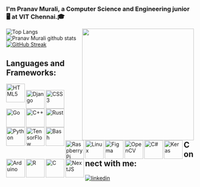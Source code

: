 
### I'm Pranav Murali, a Computer Science and Engineering junior 🖥️ at VIT Chennai.🎓  


<div align="right">
<img src="https://media.giphy.com/media/LmNwrBhejkK9EFP504/giphy.gif" align="right" height="300" width="300" />
</div>  

![Top Langs](https://github-readme-stats.vercel.app/api/top-langs/?username=PranavMurali&layout=compact&theme=highcontrast&langs_count=10&hide=ShaderLab,LLVM) 
<br/>![Pranav Murali github stats](https://github-readme-stats.vercel.app/api?username=PranavMurali&show_icons=true&theme=highcontrast)
[![GitHub Streak](https://github-readme-streak-stats.herokuapp.com?user=PranavMurali&theme=dark&ring=DD0000&background=000000&stroke=FFEC00&dates=18DDD5)](https://git.io/streak-stats)

## Languages and Frameworks:

[<img src="https://profilinator.rishav.dev/skills-assets/html5-original-wordmark.svg" alt="HTML5" height="50" align="left">](https://developer.mozilla.org/en-US/docs/Web/Guide/HTML/HTML5)  
[<img src="https://profilinator.rishav.dev/skills-assets/django-original.svg" alt="Django" height="50" align="left" />](https://www.djangoproject.com/)
[<img src="https://profilinator.rishav.dev/skills-assets/css3-original-wordmark.svg" alt="CSS3" height="50"  align="left"/>](https://developer.mozilla.org/en-US/docs/Web/CSS)
[<img  src="https://profilinator.rishav.dev/skills-assets/go-original.svg" alt="Go" height="50" align="left" />](https://golang.org/)
[<img  src="https://profilinator.rishav.dev/skills-assets/cplusplus-original.svg" alt="C++" height="50" align="left" />](https://isocpp.org/)
[<img  src="https://encrypted-tbn0.gstatic.com/images?q=tbn:ANd9GcQQ1OM-4NhKzoJyif9Y_vUwTWbrb7tejifDGw&usqp=CAU" alt="Rust" height="50" align="left"/>](https://www.rust-lang.org/)
[<img  src="https://profilinator.rishav.dev/skills-assets/python-original.svg" alt="Python" height="50" align="left"/>](https://www.python.org/)
[<img  src="https://profilinator.rishav.dev/skills-assets/tensorflow-icon.svg" alt="TensorFlow" height="50" align="left"/>](https://www.tensorflow.org/)
[<img  src="https://styles.redditmedia.com/t5_2qh2d/styles/communityIcon_xagsn9nsaih61.png?width=256&s=1e4cf3a17c94aecf9c127cef47bb259162283a38" alt="Bash" height="50" align="left"/>](https://www.gnu.org/software/bash/)
[<img  src="https://profilinator.rishav.dev/skills-assets/raspberrypi.png" alt="Raspberry Pi" height="50" align="left"/>](https://www.raspberrypi.org/)
[<img  src="https://profilinator.rishav.dev/skills-assets/linux-original.svg" alt="Linux" height="50" align="left"/>](https://www.linux.org/)
[<img src="https://profilinator.rishav.dev/skills-assets/figma-icon.svg" alt="Figma" height="50" align="left"/>](https://www.figma.com)
[<img  src="https://profilinator.rishav.dev/skills-assets/opencv-icon.svg" alt="OpenCV" height="50" align="left"/>](https://opencv.org/)
[<img  src="https://profilinator.rishav.dev/skills-assets/csharp-original.svg" alt="C#" height="50" align="left"/>](https://docs.microsoft.com/en-us/dotnet/csharp/)
[<img src="https://profilinator.rishav.dev/skills-assets/keras.png" alt="Keras" height="50" align="left"/>](https://keras.io/)
[<img  src="https://profilinator.rishav.dev/skills-assets/arduino.png" alt="Arduino" height="50" align="left"/>](https://www.arduino.cc/)
[<img src="https://profilinator.rishav.dev/skills-assets/r.svg" alt="R" height="50" align="left"/>](https://www.r-project.org/)
[<img  src="https://profilinator.rishav.dev/skills-assets/c-original.svg" alt="C" height="50" align="left"/>](https://www.cprogramming.com/)
[<img src="https://camo.githubusercontent.com/92ec9eb7eeab7db4f5919e3205918918c42e6772562afb4112a2909c1aaaa875/68747470733a2f2f6173736574732e76657263656c2e636f6d2f696d6167652f75706c6f61642f76313630373535343338352f7265706f7369746f726965732f6e6578742d6a732f6e6578742d6c6f676f2e706e67" alt="NextJS" height="50" align="left"/>](https://nextjs.org/)
<br/>
<br/>
<br/>
<br/>
<br/>
## Connect with me:
<div align="left">
<a href="https://linkedin.com/in/pranav-murali" >
<img src=https://img.shields.io/badge/linkedin-%231E77B5.svg?&style=for-the-badge&logo=linkedin&logoColor=white alt=linkedin style="margin-bottom: 5px;" />
</a>  
</div>  

